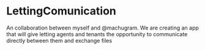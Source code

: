 # LettingComunication
An collaboration between myself and @machugram. We are creating an app that will give letting agents and tenants the opportunity to communicate directly between them and exchange files
